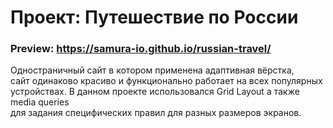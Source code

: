 # Проект: Путешествие по России
### Preview: https://samura-io.github.io/russian-travel/
 
Одностраничный сайт в котором применена адаптивная вёрстка, <br>
сайт одинаково красиво и функционально работает на всех популярных <br>
устройствах. В данном проекте использовался Grid Layout а также media queries <br>
для задания специфических правил для разных размеров экранов. <br>
